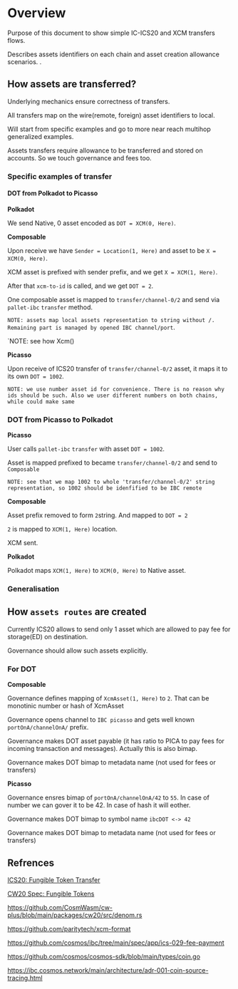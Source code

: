# Overview

Purpose of this document to show simple IC-ICS20 and XCM transfers flows.

Describes assets identifiers on each chain and asset creation allowance scenarios.
.
## How assets are transferred?

Underlying mechanics ensure correctness of transfers. 

All transfers map on the wire(remote, foreign) asset identifiers to local. 

Will start from specific examples and go to more near reach multihop generalized examples.

Assets transfers require allowance to be transferred and stored on accounts. 
So we touch governance and fees too.

### Specific examples of transfer

#### DOT from Polkadot to Picasso

**Polkadot**


We send Native, 0 asset encoded as `DOT = XCM(0, Here)`.

**Composable**


Upon receive we have `Sender = Location(1, Here)` and asset to be `X = XCM(0, Here)`.

XCM asset is prefixed with sender prefix, and we get `X = XCM(1, Here)`.

After that `xcm-to-id` is called, and we get `DOT = 2`.

One composable asset is mapped to `transfer/channel-0/2` and send via `pallet-ibc` `transfer` method. 

`NOTE: assets map local assets representation to string without /. Remaining part is managed by opened IBC channel/port`.  

`NOTE: see how Xcm()

**Picasso**

Upon receive of ICS20 transfer of `transfer/channel-0/2` asset, it maps it to its own `DOT = 1002`. 

`NOTE: we use number asset id for convenience. There is no reason why ids should be such. Also we user different numbers on both chains, while could make same`


### DOT from Picasso to Polkadot


**Picasso**

User calls `pallet-ibc` `transfer` with asset `DOT = 1002`.

Asset is mapped prefixed to became `transfer/channel-0/2` and send to `Composable`

`NOTE: see that we map 1002 to whole 'transfer/channel-0/2' string representation, so 1002 should be idenfified to be IBC remote`


**Composable**

Asset prefix removed to form `2`string. And mapped to `DOT = 2`

`2` is mapped to `XCM(1, Here)` location.

XCM sent.

**Polkadot**

Polkadot maps `XCM(1, Here)` to `XCM(0, Here)` to Native asset.


### Generalisation



## How `assets routes` are created

Currently ICS20 allows to send only 1 asset which are allowed to pay fee for storage(ED) on destination.

Governance should allow such assets explicitly.

### For DOT

**Composable**

Governance defines mapping of `XcmAsset(1, Here)` to `2`. That can be monotinic number or hash of XcmAsset 

Governance opens channel to `IBC picasso` and gets well known `portOnA/channelOnA/` prefix.

Governance makes DOT asset payable (it has ratio to PICA to pay fees for incoming transaction and messages). Actually this is also bimap.

Governance makes DOT bimap to metadata name (not used for fees or transfers)

**Picasso**

Governance ensres bimap of `portOnA/channelOnA/42` to `55`. In case of number we can gover it to be 42. In case of hash it will eother.

Governance makes DOT bimap to symbol name `ibcDOT <-> 42`

Governance makes DOT bimap to metadata name (not used for fees or transfers)



## Refrences

[ICS20: Fungible Token Transfer](https://github.com/cosmos/ibc/tree/main/spec/app/ics-020-fungible-token-transfer)

[CW20 Spec: Fungible Tokens](https://github.com/CosmWasm/cw-plus/blob/main/packages/cw20/README.md)

https://github.com/CosmWasm/cw-plus/blob/main/packages/cw20/src/denom.rs

https://github.com/paritytech/xcm-format

https://github.com/cosmos/ibc/tree/main/spec/app/ics-029-fee-payment

https://github.com/cosmos/cosmos-sdk/blob/main/types/coin.go

https://ibc.cosmos.network/main/architecture/adr-001-coin-source-tracing.html